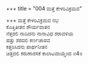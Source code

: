 +++
title = "004 ಮತ್ತೆ ಕೇಳರಿವಿಕ್ರಮವ"

+++
ಮತ್ತೆ ಕೇಳರಿವಿಕ್ರಮವ ನಭ   
ಕೊತ್ತಿತೀತನ ಶೌರ್ಯವಾತನ   
ನೆತ್ತರಲಿ ನಾದಿದನು ನಾನಾವಿಧ ಶರಾವಳಿಯ   
ಹತ್ತು ಶರದಲಿ ಕರ್ಣಚಾಪವ   
ಕತ್ತರಿಸಿದನು ಪಾರ್ಥನೀತನ   
ಚಿತ್ತದಲಿ ಕರುಣಾರಸಕೆ ಕಾಲಾಟವಾಯ್ತೆಂದ      ॥4॥